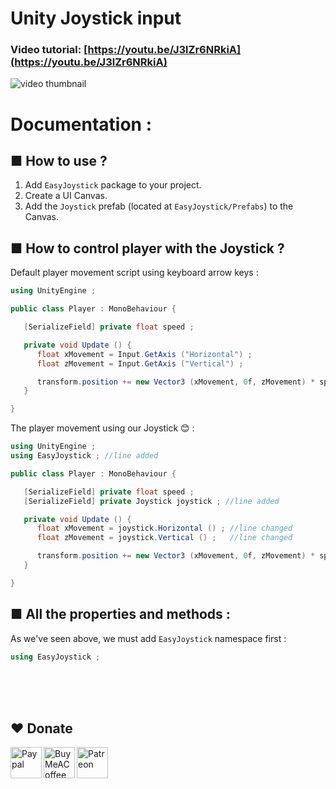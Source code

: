 # Unity Joystick input
### Video tutorial: [https://youtu.be/J3lZr6NRkiA](https://youtu.be/J3lZr6NRkiA)
![video thumbnail](https://img.youtube.com/vi/J3lZr6NRkiA/0.jpg)


# Documentation :
## ■ How to use ?
1. Add ```EasyJoystick``` package to your project.
2. Create a UI Canvas.
3. Add the ```Joystick``` prefab (located at ```EasyJoystick/Prefabs```) to the Canvas.

## ■ How to control player with the Joystick ?
Default player movement script using keyboard arrow keys :
```C#
using UnityEngine ;

public class Player : MonoBehaviour {

   [SerializeField] private float speed ;

   private void Update () {
      float xMovement = Input.GetAxis ("Horizontal") ;
      float zMovement = Input.GetAxis ("Vertical") ;

      transform.position += new Vector3 (xMovement, 0f, zMovement) * speed * Time.deltaTime ;
   }

}
```
The player movement using our Joystick 😊 :
```C#
using UnityEngine ;
using EasyJoystick ; //line added

public class Player : MonoBehaviour {

   [SerializeField] private float speed ;
   [SerializeField] private Joystick joystick ; //line added

   private void Update () {
      float xMovement = joystick.Horizontal () ; //line changed
      float zMovement = joystick.Vertical () ;   //line changed

      transform.position += new Vector3 (xMovement, 0f, zMovement) * speed * Time.deltaTime ;
   }

}
```
## ■ All the properties and methods :
As we've seen above, we must add ```EasyJoystick``` namespace first :
```C#
using EasyJoystick ;
```


<br><br><br>
## ❤️ Donate

<a href="https://paypal.me/hamzaherbou" title="https://paypal.me/hamzaherbou" target="_blank"><img align="left" height="50" src="https://www.mediafire.com/convkey/72dc/iz78ys7vtfsl957zg.jpg" alt="Paypal"></a>

<a href="https://www.buymeacoffee.com/hamzaherbou" title="https://www.buymeacoffee.com/hamzaherbou" target="_blank"><img align="left" height="50" src="https://www.mediafire.com/convkey/66bc/dg3xdk96km1pt7gzg.jpg" alt="BuyMeACoffee"></a>

<a href="https://patreon.com/herbou" title="https://patreon.com/herbou" target="_blank"><img align="left" height="50" src="https://www.mediafire.com/convkey/dc61/9kn26we5y76t8vlzg.jpg" alt="Patreon"></a>

